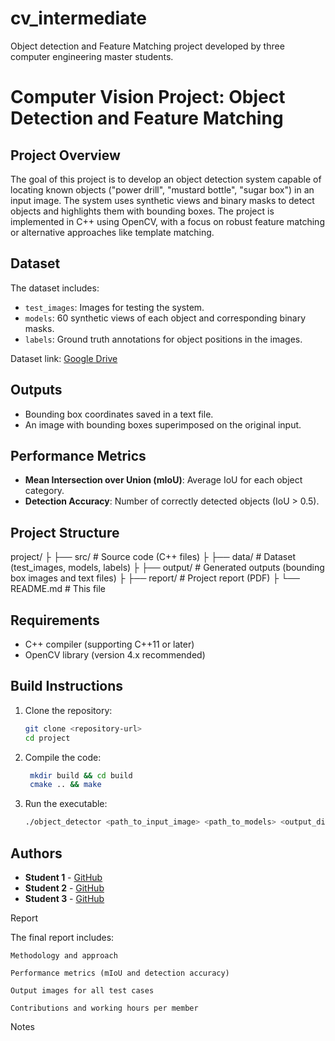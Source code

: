 # cv_intermediate
Object detection and Feature Matching project developed by three computer engineering master students.

# Computer Vision Project: Object Detection and Feature Matching

## Project Overview
The goal of this project is to develop an object detection system capable of locating known objects ("power drill", "mustard bottle", "sugar box") in an input image. The system uses synthetic views and binary masks to detect objects and highlights them with bounding boxes. The project is implemented in C++ using OpenCV, with a focus on robust feature matching or alternative approaches like template matching.

## Dataset
The dataset includes:
- `test_images`: Images for testing the system.
- `models`: 60 synthetic views of each object and corresponding binary masks.
- `labels`: Ground truth annotations for object positions in the images.

Dataset link: [Google Drive](https://drive.google.com/drive/folders/1heXAbX4WKXf3-z2sl68Qg-cvbcVwosxO?usp=sharing)

## Outputs
- Bounding box coordinates saved in a text file.
- An image with bounding boxes superimposed on the original input.

## Performance Metrics
- **Mean Intersection over Union (mIoU)**: Average IoU for each object category.
- **Detection Accuracy**: Number of correctly detected objects (IoU > 0.5).

## Project Structure
project/
├
├── src/ # Source code (C++ files)
├
├── data/ # Dataset (test_images, models, labels)
├
├── output/ # Generated outputs (bounding box images and text files)
├
├── report/ # Project report (PDF)
├
└── README.md # This file

## Requirements
- C++ compiler (supporting C++11 or later)
- OpenCV library (version 4.x recommended)

## Build Instructions
1. Clone the repository:
   ```bash
   git clone <repository-url>
   cd project
2. Compile the code:
   ```bash
    mkdir build && cd build
    cmake .. && make
3. Run the executable:
      ```bash
   ./object_detector <path_to_input_image> <path_to_models> <output_directory>

## Authors

- **Student 1** - [GitHub](https://github.com/Ale10chine)  
- **Student 2** - [GitHub](https://github.com/luca037)  
- **Student 3** - [GitHub](https://github.com/Daedalus02)  

Report

The final report includes:

    Methodology and approach

    Performance metrics (mIoU and detection accuracy)

    Output images for all test cases

    Contributions and working hours per member

Notes

